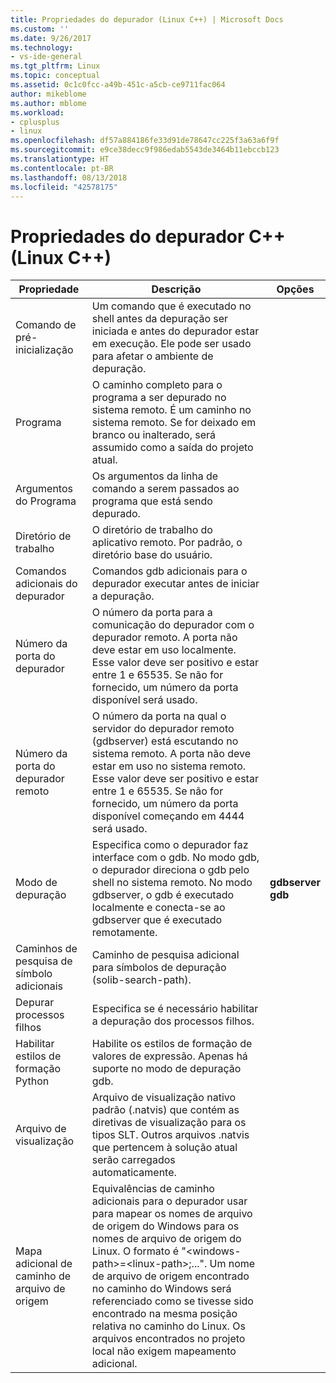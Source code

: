 ```yaml
---
title: Propriedades do depurador (Linux C++) | Microsoft Docs
ms.custom: ''
ms.date: 9/26/2017
ms.technology:
- vs-ide-general
ms.tgt_pltfrm: Linux
ms.topic: conceptual
ms.assetid: 0c1c0fcc-a49b-451c-a5cb-ce9711fac064
author: mikeblome
ms.author: mblome
ms.workload:
- cplusplus
- linux
ms.openlocfilehash: df57a884186fe33d91de78647cc225f3a63a6f9f
ms.sourcegitcommit: e9ce38decc9f986edab5543de3464b11ebccb123
ms.translationtype: HT
ms.contentlocale: pt-BR
ms.lasthandoff: 08/13/2018
ms.locfileid: "42578175"
---
```

# <a name="c-debugging-properties-linux-c"></a>Propriedades do depurador C++ (Linux C++)

Propriedade | Descrição | Opções
--- | ---| ---
Comando de pré-inicialização | Um comando que é executado no shell antes da depuração ser iniciada e antes do depurador estar em execução. Ele pode ser usado para afetar o ambiente de depuração.
Programa | O caminho completo para o programa a ser depurado no sistema remoto. É um caminho no sistema remoto. Se for deixado em branco ou inalterado, será assumido como a saída do projeto atual.
Argumentos do Programa | Os argumentos da linha de comando a serem passados ao programa que está sendo depurado.
Diretório de trabalho | O diretório de trabalho do aplicativo remoto. Por padrão, o diretório base do usuário.
Comandos adicionais do depurador | Comandos gdb adicionais para o depurador executar antes de iniciar a depuração.
Número da porta do depurador | O número da porta para a comunicação do depurador com o depurador remoto. A porta não deve estar em uso localmente. Esse valor deve ser positivo e estar entre 1 e 65535. Se não for fornecido, um número da porta disponível será usado.
Número da porta do depurador remoto | O número da porta na qual o servidor do depurador remoto (gdbserver) está escutando no sistema remoto. A porta não deve estar em uso no sistema remoto. Esse valor deve ser positivo e estar entre 1 e 65535. Se não for fornecido, um número da porta disponível começando em 4444 será usado.
Modo de depuração | Especifica como o depurador faz interface com o gdb. No modo gdb, o depurador direciona o gdb pelo shell no sistema remoto. No modo gdbserver, o gdb é executado localmente e conecta-se ao gdbserver que é executado remotamente. | **gdbserver**<br>**gdb**<br>
Caminhos de pesquisa de símbolo adicionais | Caminho de pesquisa adicional para símbolos de depuração (solib-search-path).
Depurar processos filhos | Especifica se é necessário habilitar a depuração dos processos filhos.
Habilitar estilos de formação Python | Habilite os estilos de formação de valores de expressão. Apenas há suporte no modo de depuração gdb.
Arquivo de visualização | Arquivo de visualização nativo padrão (.natvis) que contém as diretivas de visualização para os tipos SLT. Outros arquivos .natvis que pertencem à solução atual serão carregados automaticamente.
Mapa adicional de caminho de arquivo de origem | Equivalências de caminho adicionais para o depurador usar para mapear os nomes de arquivo de origem do Windows para os nomes de arquivo de origem do Linux. O formato é "\<windows-path>=\<linux-path>;...". Um nome de arquivo de origem encontrado no caminho do Windows será referenciado como se tivesse sido encontrado na mesma posição relativa no caminho do Linux. Os arquivos encontrados no projeto local não exigem mapeamento adicional.
